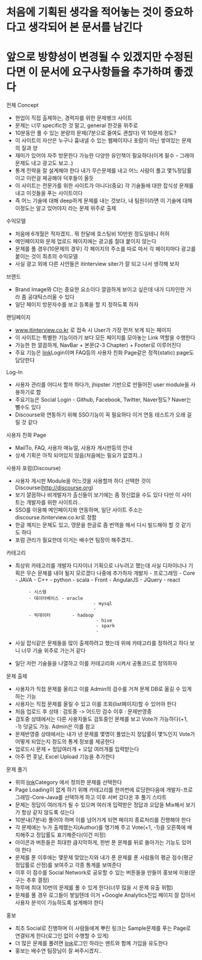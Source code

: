 # 처음에 기획된 생각을 적어놓는 것이 중요하다고 생각되어 본 문서를 남긴다

# 앞으로 방향성이 변경될 수 있겠지만 수정된다면 이 문서에 요구사항들을 추가하며 좋겠다

<a name="concept">전체 Concept</a>
- 현업이 직접 출제하는, 경력자를 위한 문제뱅크 사이트
- 문제는 너무 specific한 것 말고, general 한것을 위주로 
- 10분동안 풀 수 있는 분량의 문제(7분으로 줄여도 괜찮다) 약 10문제 정도?
- 이 사이트의 자산은 누구나 흉내낼 수 있는 웹페이지나 포럼이 아닌 쌓여있는 문제의 질과 양
- 재미가 있어야 자주 방문한다 가능한 다양한 유인책이 필요하다(이게 필수 - 그래야 문제도 내고 광고도 보고..)
- 통계 전략을 잘 설계해야 한다 내가 무슨문제를 내고 어느 사람이 풀고 몇%정답률이고 이런걸 제공해야 덕후들이 올듯
- 이 사이트는 전문가를 위한 사이트가 아니다(중요) 각 기술들에 대한 잡식성 문제를 내고 이것들을 푸는 사이트이다
- 즉 어느 기술에 대해 deep하게 문제를 내는 것보다, 내 팀원이라면 이 기술에 대해 이정도는 알고 있어야지 라는 문제 위주로 출제

<a name="money">수익모델</a>
- 처음에 6개월은 적자겠지.. 뭐 한달에 호스팅비 10만원 정도일테니 허허
- 메인페이지와 문제 업로드 페이지에는 광고를 절대 붙이지 않는다
- 문제를 풀 경우(10문제의 경우) 각 페이지의 주소를 따로 따서 각 페이지마다 광고를 붙이는 것이 최초의 수익모델
- 사실 광고 외에 다른 사안들은 itinterview siter가 잘 되고 나서 생각해 보자

<a name="brand">브랜드</a>
- Brand Image와 CI는 중요한 요소이다 깔끔하게 보이고 싶은데 내가 디자인한 거라 좀 공대틱스러울 수 있다
- 일단 페이지 방문자수를 보고 등록을 할 지 정하도록 하자

<a name="landingPage">랜딩페이지</a>
- www.itinterview.co.kr 로 접속 시 User가 가장 먼저 보게 되는 페이지
- 이 사이트는 특별한 기능이라기 보다 모든 페이지를 모아놓는 Link 역할을 수행한다
- 가능한 한 깔끔하게, NavBar + 본문(2-3 Chapter) + Footer로 이루어진다
- 주요 기능은  [link](#login)Login이며 FAQ등의 사용자 친화 Page같은 정적(static) page도 담당한다

<a name="login">Log-In</a>
- 사용자 관리를 어디서 할까 하다가, jhipster 기반으로 만들어진 user module을 사용하기로 함
- 주요기능은 Social Login - Github, Facebook, Twitter, Naver정도? Naver는 뺄수도 있다
- Discourse와 연동하기 위해 SSO기능이 꼭 필요하다 이거 연동 테스트가 오래 걸릴 것 같다

<a name="help">사용자 친화 Page</a>
- MailTo, FAQ, 사용자 매뉴얼, 사용자 게시판등의 안내
- 상세 기획은 아직 되어있지 않음(처음에는 필요가 없겠지..)

<a name="discourse">사용자 포럼(Discourse)</a>
- 사용자 게시판 Module을 어느것을 사용할까 하다 선택한 것이 Discourse(http://discourse.org)
- 보기 깔끔하나 비개발자가 출신들이 보기에는 좀 정신없을 수도 있다 다만 이 사이트는 개발자를 위한 사이트라..
- SSO를 이용해 메인페이지와 연동하며, 일단 사이트 주소는 discourse.itinterview.co.kr로 정함
- 한글 깨지는 문제도 있고, 영문을 한글로 좀 번역을 해서 다시 빌드해야 할 것 같기도 하다
- 포럼 관리가 필요한데 이거는 배수연 팀장이 해주겠지..

<a name="category">카테고리</a>
- 최상위 카테고리를 개발자 디자이너 기획으로 나누려고 했는데 사실 디자이너나 기획은 무슨 문제를 내야 될지 모르겠다 나중에 추가하자
개발자 - 프로그래밍 - Core - JAVA
                                           - C++
                                           - python
                                           - scala
                                - Front - AngularJS
                                            - JQuery
                                            - react
                                            
           - 시스템
           - 데이터베이스 - oracle
                                   - mysql
                                   - 
           - 빅데이터        - hadoop
                                    - hive
                                    - spark
                                    - 
- 사실 잡식같은 문제들을 많이 출제하려고 했는데 위에 카테고리를 정하려고 하다 보니 너무 기술 위주로 가는거 같다
- 일단 저런 기술들을 나열하고 이를 카테고리화 시켜서 공통코드로 정의하자


<a name="upload">문제 출제</a>
- 사용자가 직접 문제를 올리고 이를 Admin의 검수를 거쳐 문제 DB로 옮길 수 있게 하는 기능
- 사용자는 직접 문제를 올릴 수 있고 이를 조회(list페이지)할 수 있어야 한다
- 처음 업로드 후 상태 : 검토중 -> 어드민 검수 이후 : 문제반영중
- 검토중 상태에서는 다른 사용자들도 검토중인 문제를 보고 Vote가 가능하다(+1, -1) 덧글도 가능. Admin은 이를 참고
- 문제반영중 상태에서는 내가 낸 문제를 몇명이 풀었는지 정답률이 몇%인지 Vote가 어떻게 되었는지 정도의 통계 정보를 제공한다
- 업로드시 문제 + 정답여러개 + 오답 여러개를 입력받는다
- 아주 먼 훗날, Excel Upload 기능을 추가한다

<a name="pSolve">문제 풀기</a>
- 위의 [link](#category)Category 에서 정의한 문제를 선택한다
- Page Loading이 없게 하기 위해 카테고리를 한꺼번에 로딩한다음에 개발자-프로그래밍-Core-Java를 선택하게 하고 이후 서버 갔다온 후 풀기 스타트
- 문제는 정답이 여러개가 될 수 있으며 여러개 입력받은 정답과 오답을 Mix해서 보기가 항상 같지 않도록 섞는다
- 10분내(7분내) 풀어야 하며 이를 넘어가게 되면 페이지 종료처리를 진행해야 한다
- 각 문제에는 누가 출제했는지(Author)를 명기해 주고 Vote(+1, -1)을 오른쪽에 배치해주고 정답률도 표기해준다(이건 미정)
- 아이콘과 버튼들은 최대한 큼지막하게, 한번 푼 문제를 뒤로 돌아가는 기능도 있어야 한다
- 문제를 푼 이후에는 몇문제 맞았는지와 내가 푼 문제를 푼 사람들의 평균 점수(평균 정답률로 산정)를 보여주고 각종 통계를 보여준다
- 이후 이 점수를 Social Network로 공유할 수 있는 버튼들을 만들어 홍보에 이용(문구는 추후 결정)
- 하루에 최대 10번의 문제를 풀 수 있게 한다(너무 많을 시 문제 유출 위험)
- 문제를 풀 경우 로그들이 쌓일텐데 이거 +Google Analytics진입 페이지 잘 잡아서 사용자 분석이 가능하도록 설계해야 한다

<a name="marketing">홍보</a>
- 최초 Social로 진행하며 이 사람들에게 뿌린 링크는 Sample문제를 푸는 Page로 연결되게 한다(로그인 없이 수행할 수 있게)
- 더 많은 문제를 풀려면 [link](#login)로그인 하라는 멘트와 함께 가입을 유도한다
- 홍보는 배수연 팀장님이 잘 써주시겠지..
